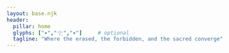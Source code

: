 ```yaml
---
layout: base.njk
header:
  pillar: home
  glyphs: ["✶","𓂀","✶"]     # optional
  tagline: "Where the erased, the forbidden, and the sacred converge"
---
```

